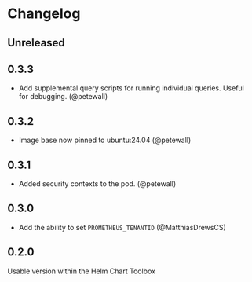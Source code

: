 # Changelog

## Unreleased

## 0.3.3

* Add supplemental query scripts for running individual queries. Useful for debugging. (@petewall)

## 0.3.2

* Image base now pinned to ubuntu:24.04 (@petewall)

## 0.3.1

* Added security contexts to the pod. (@petewall)

## 0.3.0

* Add the ability to set `PROMETHEUS_TENANTID` (@MatthiasDrewsCS)

## 0.2.0

Usable version within the Helm Chart Toolbox
